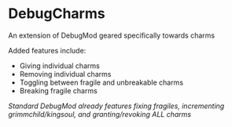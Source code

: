 # DebugCharms

An extension of DebugMod geared specifically towards charms

Added features include:
- Giving individual charms
- Removing individual charms
- Toggling between fragile and unbreakable charms
- Breaking fragile charms

*Standard DebugMod already features fixing fragiles, incrementing grimmchild/kingsoul, and granting/revoking ALL charms*